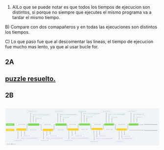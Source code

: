 1) A)Lo que se puede notar es que todos los tiempos de ejecucion son distintos, si porque no siempre que ejecutes el mismo programa va a tardar el mismo tiempo.

B) Compare con dos comapañeros y en todas las ejecuciones son distintos los tiempos.

C) Lo que paso fue que al descomentar las lineas, el tiempo de ejecucion fue mucho mas lento, ya que al usar bucle for.
<h2> 2A <h2>
<a href="./race_condition/on_race_condition.c">
puzzle resuelto.</a>


<h2>2B <h2>
<img src="COMENZAL 2.png">
